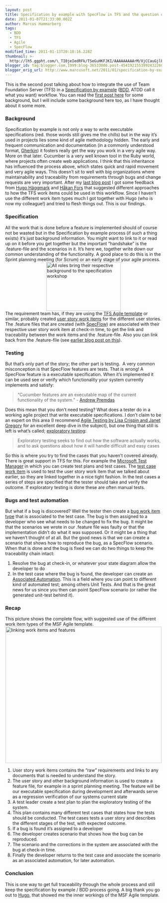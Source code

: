 ```yaml
---
layout: post
title: Specification by example with SpecFlow in TFS and the question of traceability
date: 2011-01-07T21:33:00.002Z
author: Marcus Hammarberg
tags:
  - BDD
  - TFS
  - Agile
  - SpecFlow
modified_time: 2011-01-13T20:18:16.228Z
thumbnail: >-
  http://lh5.ggpht.com/\_TI0jeIedRFk/TSeGuHKFJKI/AAAAAAAAArM/XjCCauGjlF0/s72-c/specws_thumb%5B2%5D.jpg?imgmax=800
blogger_id: tag:blogger.com,1999:blog-36533086.post-4541921553992432260
blogger_orig_url: http://www.marcusoft.net/2011/01/specification-by-example-with-specflow.html
---
```


This is the second post talking about how to integrate the use of
Team Foundation Server (TFS) in a
<a href="http://specificationbyexample.com/"
target="_blank">Specification by example</a>
(<a href="http://en.wikipedia.org/wiki/Behavior_Driven_Development"
target="_blank">BDD</a>, ATDD call it what you want) workflow. You can
read the <a
href="http://www.marcusoft.net/2010/12/managing-bdd-features-in-your-project.html"
target="_blank">first post here</a> for some background, but I will
include some background here too, as I have thought about it some
more.

### Background

Specification by example is not only a way to write executable
specifications (red. those words still gives me the chills) but in the
way it’s used in projects lies some kind of agile methodology hidden.
The early and frequent communication and documentation (in a commonly
understood format,
<a href="https://github.com/aslakhellesoy/cucumber/wiki/gherkin"
target="_blank">Gherkin</a>) it fosters really get the way you work in a
very agile way. More on that later.
Cucumber is a very well known tool in the Ruby world, where projects
often create web applications. I think that this inheritance has
influenced the process above, which states quick and rapid movement and
very agile ways.
This doesn’t sit to well with big organizations where maintainability
and traceability from requirements through bugs and change requests are
very important.
After my <a
href="http://www.marcusoft.net/2010/12/managing-bdd-features-in-your-project.html"
target="_blank">last blog post</a> I got some feedback from
<a href="http://www.hugohaggmark.com/" target="_blank">Hugo Häggmark</a>
and <a href="http://hakanforss.wordpress.com/" target="_blank">Håkan
Fors</a> that suggested different approaches to how the TFS work items
could be used in this workflow. Since I haven’t use the different work
item types much I got together with Hugo (who is now my colleague!) and
tried to flesh things out. This is our findings.

### Specification

All the work that is done before a feature is implemented should of
course not be wasted but in the Specification by example process (if
such a thing exists) it’s just background information. You might want to
link to it or read up on it before you get together but the important
“handshake” is the .feature-file and the scenarios in it.
It’s here we, together write down our common understanding of the
functionality. A good place to do this is in the Sprint planning meeting
(for Scrum) or an early stage of your agile process.
[<img
src="http://lh5.ggpht.com/_TI0jeIedRFk/TSeGuHKFJKI/AAAAAAAAArM/XjCCauGjlF0/specws_thumb%5B2%5D.jpg?imgmax=800"
title="All roles bring their respective background to the specification workshop"
data-border="0"
style="background-image: none; border-bottom-width: 0px; border-left-width: 0px; border-right-width: 0px; border-top-width: 0px; display: block; float: none; margin-left: auto; margin-right: auto; padding-left: 0px; padding-right: 0px; padding-top: 0px;"
width="240" height="156"
alt="All roles bring their respective background to the specification workshop" />](http://lh5.ggpht.com/_TI0jeIedRFk/TSeGtaWUfhI/AAAAAAAAArI/9OIHeyCXRuY/s1600-h/specws%5B4%5D.jpg)
The requirement team has, if they are using the
<a href="http://msdn.microsoft.com/en-us/library/dd997897.aspx"
target="_blank">TFS Agile template</a> or similar, probably created
<a href="http://msdn.microsoft.com/en-us/library/dd380634.aspx"
target="_blank">user story work items</a> for the different user
stories. The .feature files that are created (with
<a href="http://www.specflow.org/" target="_blank">SpecFlow</a>) are
associated with their respective user story work item at check-in time,
to get the link and traceability between the work items and the
.feature-file. Also you can link back from the .feature-file (see <a
href="http://www.marcusoft.net/2010/12/managing-bdd-features-in-your-project.html"
target="_blank">earlier blog post on this</a>).

### Testing

But that’s only part of the story; the other part is testing.  A very
common misconception is that SpecFlow features are tests. That is wrong!
A SpecFlow feature is a executable specification. When it’s implemented
it can be used see or verify which functionality your system currently
implements and satisfy:

> “Cucumber features are an executable map of the current
> functionality of the system.” - <a
> href="http://groups.google.com/group/behaviordrivendevelopment/msg/e8b983ae5b433b99?pli=1"
> target="_blank">Andrew Premdas</a>

Does this mean that you don’t need testing? What does a tester do in a
working agile project that write executable specifications.
I don’t claim to be an expert on this area (I recommend <a
href="http://www.amazon.com/Agile-Testing-Practical-Guide-Testers/dp/0321534468"
target="_blank">Agile Testing by Lisa Crispin and Janet Gregory</a> for
an excellent deep dive in the subject), but one thing that still is left
is what’s called;
<a href="http://en.wikipedia.org/wiki/Exploratory_testing"
target="_blank">exploratory testing</a>:

> Exploratory testing seeks to find out how the software actually works,
> and to ask questions about how it will handle difficult and easy cases

So this is where you try to find the cases that you haven’t covered
already. There is great support in TFS for this. For example the
<a href="http://msdn.microsoft.com/en-us/library/bb385901.aspx"
target="_blank">Microsoft Test Manager</a> in which you can create test
plans and test cases.
The <a href="http://msdn.microsoft.com/en-us/library/dd380712.aspx"
target="_blank">test case work item</a> is used to test the user story
work item that we talked about earlier, so they are linked together in a
nice tight fashion. In the test cases a series of steps are specified
that the tester should take and verify the outcome. If exploratory
testing is done these are often manual tests.

### Bugs and test automation

But what if a bug is discovered? Well the tester then create a
<a href="http://msdn.microsoft.com/en-us/library/dd380645.aspx"
target="_blank">bug work item type</a> that is associated to the test
case.
The bug is then assigned to a developer who see what needs to be changed
to fix the bug. It might be that the scenarios we wrote in our .feature
file was faulty or that the implementation didn’t do what it was
supposed. Or it might be a thing that we haven’t thought of at all.
But the good news is that we can create a scenario that shows how to
reproduce the bug, as a SpecFlow scenario. When that is done and the bug
is fixed we can do two things to keep the traceability chain intact:

1. Resolve the bug at check-in, or whatever your state diagram allow
    the developer to do
2. In the test case where the bug is found, the developer can create an
    <a href="http://msdn.microsoft.com/en-us/library/dd553273.aspx"
    target="_blank">Associated Automation</a>. This is a field where you
    can point to different kind of automated test; among others Unit
    Tests. And that is the great news for us since you then can point
    SpecFlow scenario (or rather the generated unit-test behind it).

### Recap

This picture shows the complete flow, with suggested use of the
different work item types of the MSF Agile template.
[<img
src="http://lh6.ggpht.com/_TI0jeIedRFk/TSg0Y946GVI/AAAAAAAAArc/ZZdv-V7Cn1I/linking%20work%20items%20and%20features_thumb%5B10%5D.png?imgmax=800"
title="linking work items and features" data-border="0"
style="background-image: none; border-bottom: 0px; border-left: 0px; border-right: 0px; border-top: 0px; display: block; float: none; margin-left: auto; margin-right: auto; padding-left: 0px; padding-right: 0px; padding-top: 0px;"
width="502" height="437" alt="linking work items and features" />](http://lh5.ggpht.com/_TI0jeIedRFk/TSg0YPS8k-I/AAAAAAAAArY/wAktg6mYekY/s1600-h/linking%20work%20items%20and%20features%5B8%5D.png)

1. User story work items contains the “raw” requirements and links to
    any documents that is needed to understand the story.
2. The user story and other background information is used to create a
    feature file, for example in a sprint planning meeting.
    The feature will be our executable specification during development
    and afterwards serve as a regression verification of our systems
    current state
3. A test leader create a test plan to plan the exploratory testing of
    the system.
4. This plan contains many different test cases that states how the
    tests should be conducted. The test cases tests a user story and
    describes the different stages of the test, with expected outcome.
5. If a bug is found it’s assigned to a developer
6. The developer creates scenario that shows how the bug can be
    reproduced.
7. The scenario and the corrections in the system are associated with
    the bug at check-in time.
8. Finally the developer returns to the test case and associate the
    scenario as an associated automation, for later automation.

### Conclusion

This is one way to get full traceability through the whole process and
still keep the specification by example / BDD process going.
A big thank you go out to
<a href="http://www.hugohaggmark.com/" target="_blank">Hugo</a>, that
showed me the inner workings of the MSF Agile template.
